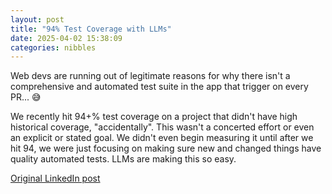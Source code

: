 ```yaml
---
layout: post
title: "94% Test Coverage with LLMs"
date: 2025-04-02 15:38:09
categories: nibbles
---
```


Web devs are running out of legitimate reasons for why there isn't a comprehensive and automated test suite in the app that trigger on every PR... 😅

We recently hit 94+% test coverage on a project that didn't have high historical coverage, "accidentally". This wasn't a concerted effort or even an explicit or stated goal. We didn't even begin measuring it until after we hit 94, we were just focusing on making sure new and changed things have quality automated tests. LLMs are making this so easy.

[Original LinkedIn post](https://www.linkedin.com/feed/update/urn%3Ali%3Ashare%3A7313223220793393152)
